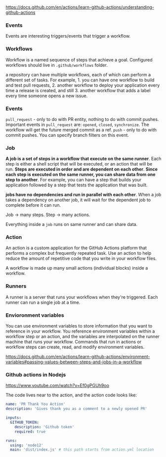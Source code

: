 
https://docs.github.com/en/actions/learn-github-actions/understanding-github-actions

### Events

Events are interesting triggers/events that trigger a workflow.

### Workflows

Workflow is a named sequence of steps that achieve a goal.
Configured workflows should live in `.github/workflows` folder.

a repository can have multiple workflows, each of which can perform a different set of tasks. For example, 1. you can have one workflow to build and test pull requests, 
2. another workflow to deploy your application every time a release is created, and still 
3. another workflow that adds a label every time someone opens a new issue.

### Events

`pull_request` - only to do with PR entity, nothing to do with commit pushes. Important events in `pull_request` are: `opened`, `closed`, `synchronize`. The workflow will get the future merged commit as a ref.
`push` - only to do with commit pushes. You can specify branch filters on this event.

### Job 

**A job is a set of steps in a workflow that execute on the same runner**. Each step is either a shell script that will be executed, or an action that will be run. **Steps are executed in order and are dependent on each other**. **Since each step is executed on the same runner, you can share data from one step to another**. For example, you can have a step that builds your application followed by a step that tests the application that was built.

**jobs have no dependencies and run in parallel with each other**. When a job takes a dependency on another job, it will wait for the dependent job to complete before it can run.

Job -> many steps.
Step -> many actions.

Everything inside a `job` runs on same runner and can share data.

### Action

An action is a custom application for the GitHub Actions platform that performs a complex but frequently repeated task. Use an action to help reduce the amount of repetitive code that you write in your workflow files.

A workflow is made up many small actions (individual blocks) inside a workflow.

### Runners

A runner is a server that runs your workflows when they're triggered. Each runner can run a single job at a time.


### Envioronment variables

You can use environment variables to store information that you want to reference in your workflow. You reference environment variables within a workflow step or an action, and the variables are interpolated on the runner machine that runs your workflow. Commands that run in actions or workflow steps can create, read, and modify environment variables.

https://docs.github.com/en/actions/learn-github-actions/environment-variables#passing-values-between-steps-and-jobs-in-a-workflow


### Github actions in Nodejs

https://www.youtube.com/watch?v=Ef0gPGUh9oo

The code lives near to the action, and the action code looks like:
```yml
name: 'PR Thank You Action'
description: 'Gives thank you as a comment to a newly opened PR'

inputs:
  GITHUB_TOKEN:
    description: 'Github token'
    required: true

runs:
  using: 'node12'
  main: 'dist/index.js' # this path starts from action.yml location
```